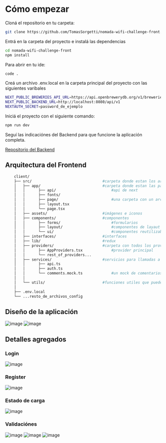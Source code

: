 # Cómo empezar

Cloná el repositorio en tu carpeta:

```bash
git clone https://github.com/TomasSorgetti/nomada-wifi-challenge-front.git
```

Entrá en la carpeta del proyecto e instalá las dependencias

```bash
cd nomada-wifi-challenge-front
npm install
```

Para abrir en tu ide:

```bash
code .
```

Creá un archivo .env.local en la carpeta principal del proyecto con las siguientes varibales

```bash
NEXT_PUBLIC_BREWERIES_API_URL=https://api.openbrewerydb.org/v1/breweries
NEXT_PUBLIC_BACKEND_URL=http://localhost:8080/api/v1
NEXTAUTH_SECRET=password_de_ejemplo
```

Iniciá el proyecto con el siguiente comando:

```bash
npm run dev
```

Seguí las indicaciónes del Backend para que funcione la aplicación completa.

[Repositorio del Backend](https://github.com/TomasSorgetti/nomada-wifi-challenge-server)

## Arquitectura del Frontend

```bash
    client/
    ├── src/                                #carpeta donde estan los archivos principales de la aplicación
    │   ├── app/                            #carpeta donde estan las páginas
    │   │      ├── api/                         #api de next
    │   │      ├── fonts/                       
    │   │      ├── page/                        #una carpeta con un archivo page.tsx por cada página
    │   │      ├── layout.tsx
    │   │      └── page.tsx
    │   ├── assets/                         #imágenes e iconos
    │   ├── components/                     #componentes
    │   │      ├── forms/                       #formularios
    │   │      ├── layout/                      #componentes de layaut
    │   │      └── ui/                          #componentes reutilizables
    │   ├── interfaces/                     #interfaces
    │   ├── lib/                            #redux
    │   ├── providers/                      #carpeta con todos los providers para importar en layaut
    │   │      ├── AppProviders.tsx             #provider principal
    │   │      └── rest_of_providers...
    │   ├── services/                       #servicios para llamadas a apis
    │   │      ├── api.ts
    │   │      ├── auth.ts
    │   │      └── comments.mock.ts             #un mock de comentarios para simular una llamada a una api
    │   │
    │   └── utils/                          #funciones utiles que pueden ser reutilizables
    │
    ├── .env.local
    └── ...resto_de_archivos_config
```

## Diseño de la aplicación

![image](https://github.com/user-attachments/assets/a047dba4-9e72-4541-b787-e4ccca81edb3)
![image](https://github.com/user-attachments/assets/67eeb0c8-a4cb-44e5-bf98-852e5d9068aa)

## Detalles agregados

### Login

![image](https://github.com/user-attachments/assets/6efc0e13-1a29-4a75-b7b5-eeb2ffc7e617)

### Register

![image](https://github.com/user-attachments/assets/01c1ed8c-ea7a-46ff-af9d-0332dc08a1f2)

### Estado de carga

![image](https://github.com/user-attachments/assets/85194dca-c800-43f8-8884-3e880812c2d6)

### Validaciónes

![image](https://github.com/user-attachments/assets/7cefebe8-db1f-4277-910d-8d8b3e6038a5)
![image](https://github.com/user-attachments/assets/8c6d75dd-3f6b-45e1-934c-03be0b1f6032)
![image](https://github.com/user-attachments/assets/9e21a5bd-0dcc-4bad-99e1-53bdfce977fc)

